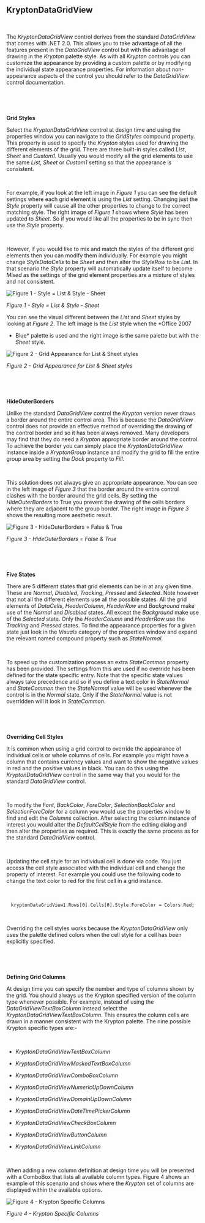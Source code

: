 ## KryptonDataGridView

 

The *KryptonDataGridView* control derives from the standard *DataGridView* that
comes with .NET 2.0. This allows you to take advantage of all the features
present in the *DataGridView* control but with the advantage of drawing in the
*Krypton* palette style. As with all *Krypton* controls you can customize the
appearance by providing a custom palette or by modifying the individual state
appearance properties. For information about non-appearance aspects of the
control you should refer to the *DataGridView* control documentation.

 

 

**Grid Styles** 

Select the *KryptonDataGridView* control at design time and using the properties
window you can navigate to the *GridStyles* compound property. This property is
used to specify the *Krypton* styles used for drawing the different elements of
the grid. There are three built-in styles called *List*, *Sheet* and *Custom1*.
Usually you would modify all the grid elements to use the same *List*, *Sheet*
or *Custom1* setting so that the appearance is consistent.

 

For example, if you look at the left image in *Figure 1* you can see the default
settings where each grid element is using the *List* setting. Changing just the
*Style* property will cause all the other properties to change to the correct
matching style. The right image of *Figure 1* shows where *Style* has been
updated to *Sheet*. So if you would like all the properties to be in sync then
use the *Style* property.

 

However, if you would like to mix and match the styles of the different grid
elements then you can modify them individually. For example you might change
*StyleDataCells* to be *Sheet* and then alter the *StyleRow* to be *List*. In
that scenario the *Style* property will automatically update itself to become
*Mixed* as the settings of the grid element properties are a mixture of styles
and not consistent.

![*Figure 1 - Style = List & Style - Sheet*](KryptonDataGridView1.png)

*Figure 1 - Style = List & Style - Sheet*  
  


You can see the visual different between the *List* and *Sheet* styles by
looking at *Figure 2*. The left image is the *List* style when the *Office 2007
- Blue* palette is used and the right image is the same palette but with the
*Sheet* style.

![*Figure 2 - Grid Appearance for List & Sheet styles*](KryptonDataGridView2.png)

*Figure 2 - Grid Appearance for List & Sheet styles*

 

 

**HideOuterBorders**

Unlike the standard *DataGridView* control the *Krypton* version never draws a
border around the entire control area. This is because the *DataGridView*
control does not provide an effective method of overriding the drawing of the
control border and so it has been always removed. Many developers may find that
they do need a *Krypton* appropriate border around the control. To achieve the
border you can simply place the *KryptonDataGridView* instance inside a
*KryptonGroup* instance and modify the grid to fill the entire group area by
setting the *Dock* property to *Fill*.

 

This solution does not always give an appropriate appearance. You can see in the
left image of *Figure 3* that the border around the entire control clashes with
the border around the grid cells. By setting the *HideOuterBorders* to True you
prevent the drawing of the cells borders where they are adjacent to the group
border. The right image in *Figure 3* shows the resulting more aesthetic result.

![*Figure 3 - HideOuterBorders = False & True*](KryptonDataGridView3.png)

*Figure 3 - HideOuterBorders = False & True*

 

 

**Five States** 

There are 5 different states that grid elements can be in at any given time.
These are *Normal*, *Disabled*, *Tracking*, *Pressed* and *Selected*. Note
however that not all the different elements use all the possible states. All the
grid elements of *DataCells*, *HeaderColumn*, *HeaderRow* and *Background* make
use of the *Normal* and *Disabled* states. All except the *Background* make use
of the *Selected* state. Only the *HeaderColumn* and *HeaderRow* use the
*Tracking* and *Pressed* states. To find the appearance properties for a given
state just look in the *Visuals* category of the properties window and expand
the relevant named compound property such as *StateNormal*.

 

To speed up the customization process an extra *StateCommon* property has been
provided. The settings from this are used if no override has been defined for
the state specific entry. Note that the specific state values always take
precedence and so if you define a text color in *StateNormal* and *StateCommon*
then the *StateNormal* value will be used whenever the control is in the
*Normal* state. Only if the *StateNormal* value is not overridden will it look
in *StateCommon*.

 

 

**Overriding Cell Styles**

It is common when using a grid control to override the appearance of individual
cells or whole columns of cells. For example you might have a column that
contains currency values and want to show the negative values in red and the
positive values in black. You can do this using the *KryptonDataGridView*
control in the same way that you would for the standard *DataGridView* control.

 

To modify the *Font*, *BackColor*, *ForeColor*, *SelectionBackColor* and
*SelectionForeColor* for a column you would use the properties window to find
and edit the *Columns* collection. After selecting the column instance of
interest you would alter the *DefaultCellStyle* from the editing dialog and then
alter the properties as required. This is exactly the same process as for the
standard *DataGridView* control.

 

Updating the cell style for an individual cell is done via code. You just access
the cell style associated with the individual cell and change the property of
interest. For example you could use the following code to change the text color
to red for the first cell in a grid instance.

 

   `kryptonDataGridView1.Rows[0].Cells[0].Style.ForeColor = Colors.Red;`

 

Overriding the cell styles works because the *KryptonDataGridView* only uses the
palette defined colors when the cell style for a cell has been explicitly
specified.

 

 

**Defining Grid Columns**

At design time you can specify the number and type of columns shown by the grid.
You should always us the Krypton specified version of the column type whenever
possible. For example, instead of using the *DataGridViewTextBoxColumn* instead
select the *KryptonDataGridViewTextBoxColumn*. This ensures the column cells are
drawn in a manner consistent with the Krypton palette. The nine possible Krypton
specific types are:-

 

-   *KryptonDataGridViewTextBoxColumn*

-   *KryptonDataGridViewMaskedTextBoxColumn*

-   *KryptonDataGridViewComboBoxColumn*

-   *KryptonDataGridViewNumericUpDownColumn*

-   *KryptonDataGridViewDomainUpDownColumn*

-   *KryptonDataGridViewDateTimePickerColumn*

-   *KryptonDataGridViewCheckBoxColumn*

-   *KryptonDataGridViewButtonColumn*

-   *KryptonDataGridViewLinkColumn*

 

When adding a new column definition at design time you will be presented with a
ComboBox that lists all available column types. Figure 4 shows an example of
this scenario and shows where the *Krypton* set of columns are displayed within
the available options.

![*Figure 4 - Krypton Specific Columns*](KryptonDataGridView4.png)

*Figure 4 - Krypton Specific Columns*
